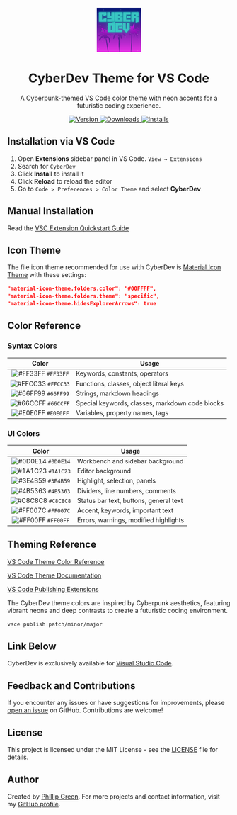 <p align="center">
  <img alt="CyberDev Logo" src="https://raw.githubusercontent.com/PhilGreen-Dev/cyberdev-vscode/master/images/logo.png" width="100" />
</p>

<h1 align="center">
  CyberDev Theme for VS Code
</h1>

<p align="center">
  A Cyberpunk-themed VS Code color theme with neon accents for a futuristic coding experience.
</p>

<p align="center">
  <a href="https://marketplace.visualstudio.com/items?itemName=PhillipGreen.cyberdev">
    <img alt="Version" src="https://img.shields.io/visual-studio-marketplace/v/PhillipGreen.cyberdev?color=brightgreen" />
  </a>
  <a href="https://marketplace.visualstudio.com/items?itemName=PhillipGreen.cyberdev">
    <img alt="Downloads" src="https://img.shields.io/visual-studio-marketplace/d/PhillipGreen.cyberdev" />
  </a>
  <a href="https://marketplace.visualstudio.com/items?itemName=PhillipGreen.cyberdev">
    <img alt="Installs" src="https://img.shields.io/visual-studio-marketplace/i/PhillipGreen.cyberdev" />
  </a>
</p>

## Installation via VS Code

1. Open **Extensions** sidebar panel in VS Code. `View → Extensions`
2. Search for `CyberDev`
3. Click **Install** to install it
4. Click **Reload** to reload the editor
5. Go to `Code > Preferences > Color Theme` and select **CyberDev**

## Manual Installation

Read the [VSC Extension Quickstart Guide](https://github.com/PhilGreen-Dev/cyberdev-vscode/blob/master/vsc-extension-quickstart.md)

## Icon Theme

The file icon theme recommended for use with CyberDev is [Material Icon Theme](https://marketplace.visualstudio.com/items?itemName=PKief.material-icon-theme) with these settings:

```json
"material-icon-theme.folders.color": "#00FFFF",
"material-icon-theme.folders.theme": "specific",
"material-icon-theme.hidesExplorerArrows": true
```

## Color Reference

### Syntax Colors

|                               Color                                | Usage                                           |
| :----------------------------------------------------------------: | ----------------------------------------------- |
| ![#FF33FF](https://via.placeholder.com/10/FF33FF.png?text=+) `#FF33FF` | Keywords, constants, operators                  |
| ![#FFCC33](https://via.placeholder.com/10/FFCC33.png?text=+) `#FFCC33` | Functions, classes, object literal keys         |
| ![#66FF99](https://via.placeholder.com/10/66FF99.png?text=+) `#66FF99` | Strings, markdown headings                      |
| ![#66CCFF](https://via.placeholder.com/10/66CCFF.png?text=+) `#66CCFF` | Special keywords, classes, markdown code blocks |
| ![#E0E0FF](https://via.placeholder.com/10/E0E0FF.png?text=+) `#E0E0FF` | Variables, property names, tags                 |

### UI Colors

|                               Color                                | Usage                                      |
| :----------------------------------------------------------------: | ------------------------------------------ |
| ![#0D0E14](https://via.placeholder.com/10/0D0E14.png?text=+) `#0D0E14` | Workbench and sidebar background           |
| ![#1A1C23](https://via.placeholder.com/10/1A1C23.png?text=+) `#1A1C23` | Editor background                          |
| ![#3E4B59](https://via.placeholder.com/10/3E4B59.png?text=+) `#3E4B59` | Highlight, selection, panels               |
| ![#4B5363](https://via.placeholder.com/10/4B5363.png?text=+) `#4B5363` | Dividers, line numbers, comments           |
| ![#C8C8C8](https://via.placeholder.com/10/C8C8C8.png?text=+) `#C8C8C8` | Status bar text, buttons, general text     |
| ![#FF007C](https://via.placeholder.com/10/FF007C.png?text=+) `#FF007C` | Accent, keywords, important text           |
| ![#FF00FF](https://via.placeholder.com/10/FF00FF.png?text=+) `#FF00FF` | Errors, warnings, modified highlights      |

## Theming Reference

[VS Code Theme Color Reference](https://code.visualstudio.com/docs/getstarted/theme-color-reference)

[VS Code Theme Documentation](https://code.visualstudio.com/docs/extensions/themes-snippets-colorizers)

[VS Code Publishing Extensions](https://code.visualstudio.com/docs/extensions/publish-extension)

The CyberDev theme colors are inspired by Cyberpunk aesthetics, featuring vibrant neons and deep contrasts to create a futuristic coding environment.

```bash
vsce publish patch/minor/major
```

## Link Below

CyberDev is exclusively available for [Visual Studio Code](https://marketplace.visualstudio.com/items?itemName=PhillipGreen.cyberdev).

## Feedback and Contributions

If you encounter any issues or have suggestions for improvements, please [open an issue](https://github.com/PhilGreen-Dev/cyberdev-vscode/issues) on GitHub. Contributions are welcome!

## License

This project is licensed under the MIT License - see the [LICENSE](LICENSE) file for details.

## Author

Created by [Phillip Green](https://github.com/PhilGreen-Dev). For more projects and contact information, visit my [GitHub profile](https://github.com/PhilGreen-Dev).